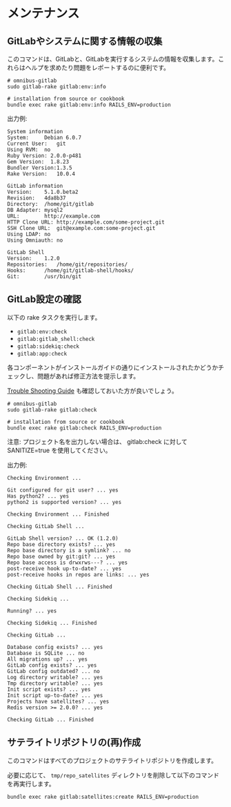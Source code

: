 # メンテナンス

## GitLabやシステムに関する情報の収集

このコマンドは、GitLabと、GitLabを実行するシステムの情報を収集します。これらはヘルプを求めたり問題をレポートするのに便利です。

```
# omnibus-gitlab
sudo gitlab-rake gitlab:env:info

# installation from source or cookbook
bundle exec rake gitlab:env:info RAILS_ENV=production
```

出力例:

```
System information
System:		Debian 6.0.7
Current User:	git
Using RVM:	no
Ruby Version: 2.0.0-p481
Gem Version:  1.8.23
Bundler Version:1.3.5
Rake Version:	10.0.4

GitLab information
Version:	5.1.0.beta2
Revision:	4da8b37
Directory:	/home/git/gitlab
DB Adapter:	mysql2
URL:		http://example.com
HTTP Clone URL:	http://example.com/some-project.git
SSH Clone URL:	git@example.com:some-project.git
Using LDAP:	no
Using Omniauth:	no

GitLab Shell
Version:	1.2.0
Repositories:	/home/git/repositories/
Hooks:		/home/git/gitlab-shell/hooks/
Git:		/usr/bin/git
```

## GitLab設定の確認

以下の rake タスクを実行します。

- `gitlab:env:check`
- `gitlab:gitlab_shell:check`
- `gitlab:sidekiq:check`
- `gitlab:app:check`

各コンポーネントがインストールガイドの通りにインストールされたかどうかチェックし、問題があれば修正方法を提示します。

[Trouble Shooting Guide](https://github.com/gitlabhq/gitlab-public-wiki/wiki/Trouble-Shooting-Guide) も確認しておいた方が良いでしょう。

```
# omnibus-gitlab
sudo gitlab-rake gitlab:check

# installation from source or cookbook
bundle exec rake gitlab:check RAILS_ENV=production
```

注意: プロジェクト名を出力しない場合は、 gitlab:check に対して SANITIZE=true を使用してください。

出力例:

```
Checking Environment ...

Git configured for git user? ... yes
Has python2? ... yes
python2 is supported version? ... yes

Checking Environment ... Finished

Checking GitLab Shell ...

GitLab Shell version? ... OK (1.2.0)
Repo base directory exists? ... yes
Repo base directory is a symlink? ... no
Repo base owned by git:git? ... yes
Repo base access is drwxrws---? ... yes
post-receive hook up-to-date? ... yes
post-receive hooks in repos are links: ... yes

Checking GitLab Shell ... Finished

Checking Sidekiq ...

Running? ... yes

Checking Sidekiq ... Finished

Checking GitLab ...

Database config exists? ... yes
Database is SQLite ... no
All migrations up? ... yes
GitLab config exists? ... yes
GitLab config outdated? ... no
Log directory writable? ... yes
Tmp directory writable? ... yes
Init script exists? ... yes
Init script up-to-date? ... yes
Projects have satellites? ... yes
Redis version >= 2.0.0? ... yes

Checking GitLab ... Finished
```

## サテライトリポジトリの(再)作成

このコマンドはすべてのプロジェクトのサテライトリポジトリを作成します。

必要に応じて、 `tmp/repo_satellites` ディレクトリを削除して以下のコマンドを再実行します。

```
bundle exec rake gitlab:satellites:create RAILS_ENV=production
```
